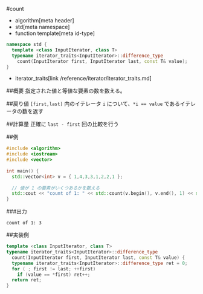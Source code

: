 #count
* algorithm[meta header]
* std[meta namespace]
* function template[meta id-type]

```cpp
namespace std {
  template <class InputIterator, class T>
  typename iterator_traits<InputIterator>::difference_type
    count(InputIterator first, InputIterator last, const T& value);
}
```
* iterator_traits[link /reference/iterator/iterator_traits.md]

##概要
指定された値と等値な要素の数を数える。


##戻り値
`[first,last)` 内のイテレータ `i` について、`*i == value` であるイテレータの数を返す


##計算量
正確に `last - first` 回の比較を行う


##例
```cpp
#include <algorithm>
#include <iostream>
#include <vector>
 
int main() {
  std::vector<int> v = { 1,4,3,3,1,2,2,1 };
 
  // 値が 1 の要素がいくつあるかを数える
  std::cout << "count of 1: " << std::count(v.begin(), v.end(), 1) << std::endl;
}
```

###出力
```
count of 1: 3
```


##実装例
```cpp
template <class InputIterator, class T>
typename iterator_traits<InputIterator>::difference_type
  count(InputIterator first, InputIterator last, const T& value) {
  typename iterator_traits<InputIterator>::difference_type ret = 0;
  for ( ; first != last; ++first)
    if (value == *first) ret++;
  return ret;
}
```



